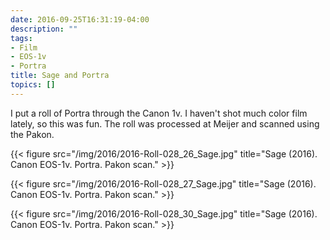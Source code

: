 ```yaml
---
date: 2016-09-25T16:31:19-04:00
description: ""
tags:
- Film
- EOS-1v
- Portra
title: Sage and Portra
topics: []
---
```


I put a roll of Portra through the Canon 1v. I haven't shot much color film
lately, so this was fun. The roll was processed at Meijer and scanned using the Pakon.


{{< figure src="/img/2016/2016-Roll-028_26_Sage.jpg" title="Sage (2016). Canon EOS-1v. Portra. Pakon scan." >}}


{{< figure src="/img/2016/2016-Roll-028_27_Sage.jpg" title="Sage (2016). Canon EOS-1v. Portra. Pakon scan." >}}


{{< figure src="/img/2016/2016-Roll-028_30_Sage.jpg" title="Sage (2016). Canon EOS-1v. Portra. Pakon scan." >}}

